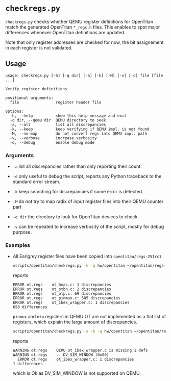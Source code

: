 # `checkregs.py`

`checkregs.py` checks whether QEMU register definitions for OpenTitan match the generated OpenTitan
`*_regs.h` files. This enables to spot major differences whenever OpenTitan definitions are updated.

Note that only register addresses are checked for now, the bit assignement in each register is not
validated.

## Usage

````text
usage: checkregs.py [-h] [-q dir] [-a] [-k] [-M] [-v] [-d] file [file ...]

Verify register definitions.

positional arguments:
  file                register header file

options:
  -h, --help          show this help message and exit
  -q dir, --qemu dir  QEMU directory to seek
  -a, --all           list all discrepancies
  -k, --keep          keep verifying if QEMU impl. is not found
  -M, --no-map        do not convert regs into QEMU impl. path
  -v, --verbose       increase verbosity
  -d, --debug         enable debug mode
````

### Arguments

* `-a` list all discrepancies rather than only reporting their count.

* `-d` only useful to debug the script, reports any Python traceback to the standard error stream.

* `-k` keep searching for discrepancies if some error is detected.

* `-M` do not try to map radix of input register files into their QEMU counter part

* `-q dir` the directory to look for OpenTitan devices to check.

* `-v` can be repeated to increase verbosity of the script, mostly for debug purpose.

### Examples

* All Earlgrey register files have been copied into `opentitan/regs-251rc1`

  ````sh
  scripts/opentitan/checkregs.py -k -q hw/opentitan ~/opentitan/regs-251rc1/*.h
  ````
  reports
  ````
  ERROR ot.regs    ot_hmac.c: 1 discrepancies
  ERROR ot.regs    ot_otbn.c: 2 discrepancies
  ERROR ot.regs    ot_otp.c: 69 discrepancies
  ERROR ot.regs    ot_pinmux.c: 585 discrepancies
  ERROR ot.regs    ot_ibex_wrapper.c: 1 discrepancies
  658 differences
  ````
  `pinmux` and `otp` registers in QEMU OT are not implemented as a flat list of registers, which
  explain the large amount of discrepancies.

  ````sh
  scripts/opentitan/checkregs.py -a -k -q hw/opentitan ~/opentitan/regs-251rc1/rv_core_ibex_regs.h -v
  ````
  reports
  ````
  WARNING ot.regs    QEMU ot_ibex_wrapper.c is missing 1 defs
  WARNING ot.regs    .. DV_SIM_WINDOW (0x80)
    ERROR ot.regs    ot_ibex_wrapper.c: 1 discrepancies
  1 differences
  ````
  which is Ok as DV_SIM_WINDOW is not supported on QEMU.
